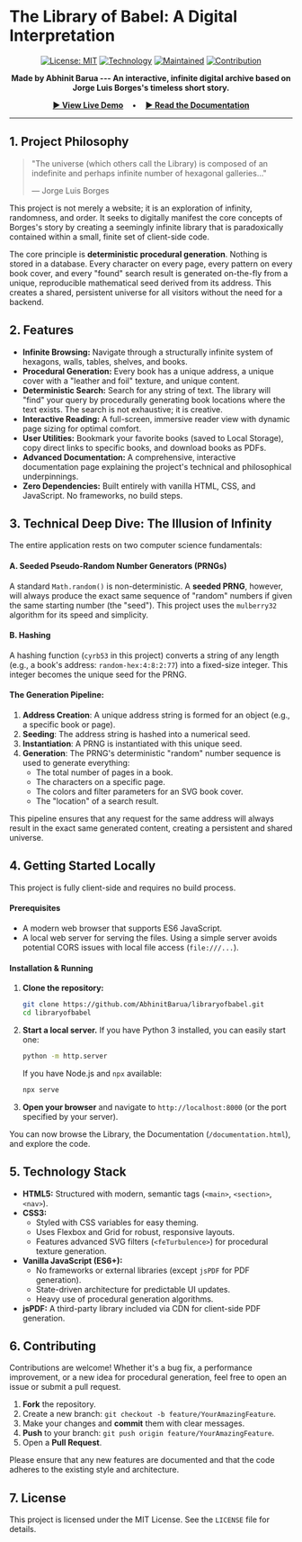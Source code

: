 # The Library of Babel: A Digital Interpretation



<div align="center">

[![License: MIT](https://img.shields.io/badge/License-MIT-gold.svg)](https://opensource.org/licenses/MIT)
[![Technology](https://img.shields.io/badge/Tech-HTML%20%7C%20CSS%20%7C%20JS-blueviolet.svg)](#-technology-stack)
[![Maintained](https://img.shields.io/badge/Maintained%3F-Yes-green.svg)](https://github.com/<YourUsername>/<YourRepoName>/commits/main)
[![Contribution](https://img.shields.io/badge/Contributions-Welcome-brightgreen.svg)](#-contributing)

**Made by Abhinit Barua --- An interactive, infinite digital archive based on Jorge Luis Borges's timeless short story.**

[**► View Live Demo**](https://libraryofbabel-wheat.vercel.app/) <!-- Replace # with your live demo link -->
   •   
[**► Read the Documentation**](https://libraryofbabel-wheat.vercel.app/doc_page.html)

</div>

---

## 1. Project Philosophy

> "The universe (which others call the Library) is composed of an indefinite and perhaps infinite number of hexagonal galleries..."
>
> — Jorge Luis Borges

This project is not merely a website; it is an exploration of infinity, randomness, and order. It seeks to digitally manifest the core concepts of Borges's story by creating a seemingly infinite library that is paradoxically contained within a small, finite set of client-side code.

The core principle is **deterministic procedural generation**. Nothing is stored in a database. Every character on every page, every pattern on every book cover, and every "found" search result is generated on-the-fly from a unique, reproducible mathematical seed derived from its address. This creates a shared, persistent universe for all visitors without the need for a backend.

## 2. Features

*   **Infinite Browsing:** Navigate through a structurally infinite system of hexagons, walls, tables, shelves, and books.
*   **Procedural Generation:** Every book has a unique address, a unique cover with a "leather and foil" texture, and unique content.
*   **Deterministic Search:** Search for any string of text. The library will "find" your query by procedurally generating book locations where the text exists. The search is not exhaustive; it is creative.
*   **Interactive Reading:** A full-screen, immersive reader view with dynamic page sizing for optimal comfort.
*   **User Utilities:** Bookmark your favorite books (saved to Local Storage), copy direct links to specific books, and download books as PDFs.
*   **Advanced Documentation:** A comprehensive, interactive documentation page explaining the project's technical and philosophical underpinnings.
*   **Zero Dependencies:** Built entirely with vanilla HTML, CSS, and JavaScript. No frameworks, no build steps.

## 3. Technical Deep Dive: The Illusion of Infinity

The entire application rests on two computer science fundamentals:

#### A. Seeded Pseudo-Random Number Generators (PRNGs)

A standard `Math.random()` is non-deterministic. A **seeded PRNG**, however, will always produce the exact same sequence of "random" numbers if given the same starting number (the "seed"). This project uses the `mulberry32` algorithm for its speed and simplicity.

#### B. Hashing

A hashing function (`cyrb53` in this project) converts a string of any length (e.g., a book's address: `random-hex:4:8:2:77`) into a fixed-size integer. This integer becomes the unique seed for the PRNG.

#### The Generation Pipeline:

1.  **Address Creation**: A unique address string is formed for an object (e.g., a specific book or page).
2.  **Seeding**: The address string is hashed into a numerical seed.
3.  **Instantiation**: A PRNG is instantiated with this unique seed.
4.  **Generation**: The PRNG's deterministic "random" number sequence is used to generate everything:
    -   The total number of pages in a book.
    -   The characters on a specific page.
    -   The colors and filter parameters for an SVG book cover.
    -   The "location" of a search result.

This pipeline ensures that any request for the same address will always result in the exact same generated content, creating a persistent and shared universe.

## 4. Getting Started Locally

This project is fully client-side and requires no build process.

#### Prerequisites

*   A modern web browser that supports ES6 JavaScript.
*   A local web server for serving the files. Using a simple server avoids potential CORS issues with local file access (`file:///...`).

#### Installation & Running

1.  **Clone the repository:**
    ```bash
    git clone https://github.com/AbhinitBarua/libraryofbabel.git
    cd libraryofbabel
    ```

2.  **Start a local server.** If you have Python 3 installed, you can easily start one:
    ```bash
    python -m http.server
    ```
    If you have Node.js and `npx` available:
    ```bash
    npx serve
    ```

3.  **Open your browser** and navigate to `http://localhost:8000` (or the port specified by your server).

You can now browse the Library, the Documentation (`/documentation.html`), and explore the code.

## 5. Technology Stack

*   **HTML5:** Structured with modern, semantic tags (`<main>`, `<section>`, `<nav>`).
*   **CSS3:**
    *   Styled with CSS variables for easy theming.
    *   Uses Flexbox and Grid for robust, responsive layouts.
    *   Features advanced SVG filters (`<feTurbulence>`) for procedural texture generation.
*   **Vanilla JavaScript (ES6+):**
    *   No frameworks or external libraries (except `jsPDF` for PDF generation).
    *   State-driven architecture for predictable UI updates.
    *   Heavy use of procedural generation algorithms.
*   **jsPDF:** A third-party library included via CDN for client-side PDF generation.

## 6. Contributing

Contributions are welcome! Whether it's a bug fix, a performance improvement, or a new idea for procedural generation, feel free to open an issue or submit a pull request.

1.  **Fork** the repository.
2.  Create a new branch: `git checkout -b feature/YourAmazingFeature`.
3.  Make your changes and **commit** them with clear messages.
4.  **Push** to your branch: `git push origin feature/YourAmazingFeature`.
5.  Open a **Pull Request**.

Please ensure that any new features are documented and that the code adheres to the existing style and architecture.

## 7. License

This project is licensed under the MIT License. See the `LICENSE` file for details.
